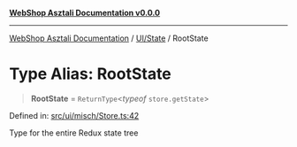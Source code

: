 [**WebShop Asztali Documentation v0.0.0**](../../../README.md)

***

[WebShop Asztali Documentation](../../../modules.md) / [UI/State](../README.md) / RootState

# Type Alias: RootState

> **RootState** = `ReturnType`\<*typeof* `store.getState`\>

Defined in: [src/ui/misch/Store.ts:42](https://github.com/yourusername/webshop_asztali/blob/db527a672c3f1c86910ae6dbab32f3919e7d7093/src/ui/misch/Store.ts#L42)

Type for the entire Redux state tree
